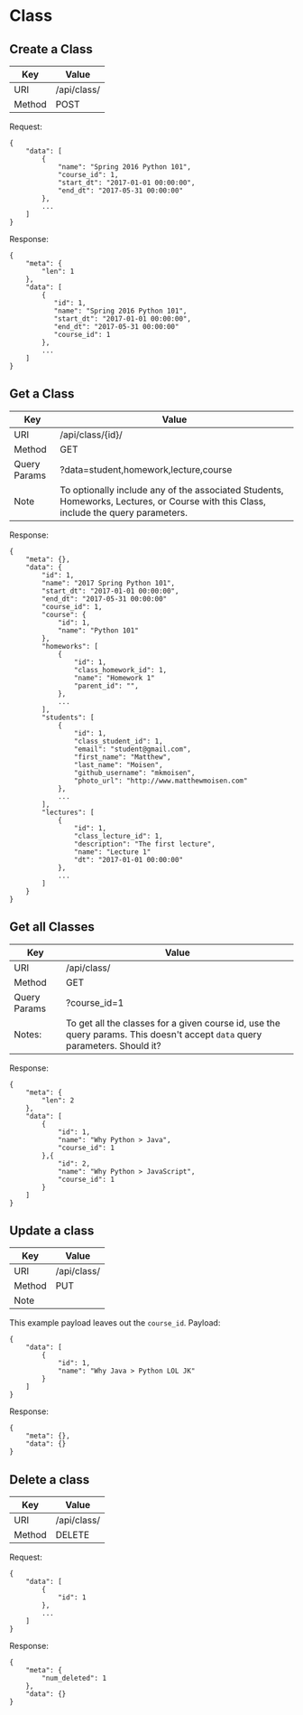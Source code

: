 # Class

## Create a Class
Key      | Value
-------- | --------
URI      | /api/class/
Method   | POST
Request:

    {
        "data": [
            {
                "name": "Spring 2016 Python 101",
                "course_id": 1,
                "start_dt": "2017-01-01 00:00:00",
                "end_dt": "2017-05-31 00:00:00"
            },
            ...
        ]
    }

Response:

    {
        "meta": {
            "len": 1
        },
        "data": [
            {
               "id": 1,
               "name": "Spring 2016 Python 101",
               "start_dt": "2017-01-01 00:00:00",
               "end_dt": "2017-05-31 00:00:00"
               "course_id": 1
            },
            ...
        ]
    }

## Get a Class
Key      | Value
-------- | --------
URI      | /api/class/{id}/
Method   | GET
Query Params | ?data=student,homework,lecture,course
Note     | To optionally include any of the associated Students, Homeworks, Lectures, or Course with this Class, include the query parameters.

Response:

    {
        "meta": {},
        "data": {
            "id": 1,
            "name": "2017 Spring Python 101",
            "start_dt": "2017-01-01 00:00:00",
            "end_dt": "2017-05-31 00:00:00"
            "course_id": 1,
            "course": {
                "id": 1,
                "name": "Python 101"
            },
            "homeworks": [
                {
                    "id": 1,
                    "class_homework_id": 1,
                    "name": "Homework 1"
                    "parent_id": "",
                },
                ...
            ],
            "students": [
                {
                    "id": 1,
                    "class_student_id": 1,
                    "email": "student@gmail.com",
                    "first_name": "Matthew",
                    "last_name": "Moisen",
                    "github_username": "mkmoisen",
                    "photo_url": "http://www.matthewmoisen.com"
                },
                ...
            ],
            "lectures": [
                {
                    "id": 1,
                    "class_lecture_id": 1,
                    "description": "The first lecture",
                    "name": "Lecture 1"
                    "dt": "2017-01-01 00:00:00"
                },
                ...
            ]
        }
    }

## Get all Classes
Key      | Value
-------- | --------
URI      | /api/class/
Method   | GET
Query Params | ?course_id=1
Notes:   | To get all the classes for a given course id, use the query params. This doesn't accept `data` query parameters. Should it?

Response:

    {
        "meta": {
            "len": 2
        },
        "data": [
            {
                "id": 1,
                "name": "Why Python > Java",
                "course_id": 1
            },{
                "id": 2,
                "name": "Why Python > JavaScript",
                "course_id": 1
            }
        ]
    }

## Update a class

Key      | Value
-------- | --------
URI      | /api/class/
Method   | PUT
Note     | 

This example payload leaves out the `course_id`.
Payload:

    {
        "data": [
            {
                "id": 1,
                "name": "Why Java > Python LOL JK"
            }
        ]
    }

Response:

    {
        "meta": {},
        "data": {}
    }


## Delete a class

Key      | Value
-------- | --------
URI      | /api/class/
Method   | DELETE

Request:

    {
        "data": [
            {
                "id": 1
            },
            ...
        ]
    }   

Response:

    {
        "meta": {
            "num_deleted": 1
        },
        "data": {}
    }
